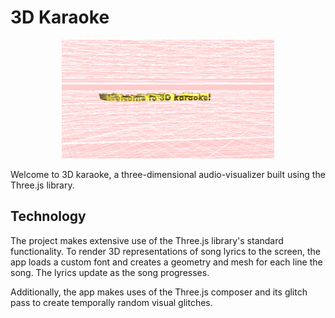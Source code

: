 # 3D Karaoke

<p align="center">
  <img src="./images/welcome_text.png" alt="welcome text" width="340" height="190">
</p>
 
Welcome to 3D karaoke, a three-dimensional audio-visualizer built using
the Three.js library.

## Technology
The project makes extensive use of the Three.js library's standard functionality.
To render 3D representations of song lyrics to the screen, the app loads
a custom font and creates a geometry and mesh for each line the song. The lyrics update
as the song progresses.

Additionally, the app makes uses of the Three.js composer and its glitch pass to create temporally
random visual glitches.
